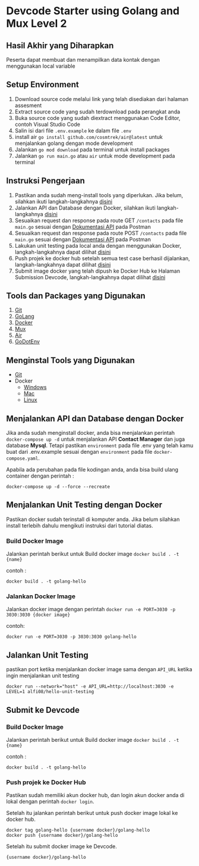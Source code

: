 # Devcode Starter using Golang and Mux Level 2

## Hasil Akhir yang Diharapkan

Peserta dapat membuat dan menampilkan data kontak dengan menggunakan local variable

## Setup Environment

1. Download source code melalui link yang telah disediakan dari halaman assesment
2. Extract source code yang sudah terdownload pada perangkat anda
3. Buka source code yang sudah diextract menggunakan Code Editor, contoh Visual Studio Code
4. Salin isi dari file `.env.example` ke dalam file `.env`
5. install air `go install github.com/cosmtrek/air@latest` untuk menjalankan golang dengan mode development
6. Jalankan `go mod download` pada terminal untuk install packages
7. Jalankan `go run main.go` atau `air` untuk mode development pada terminal

## Instruksi Pengerjaan

1. Pastikan anda sudah meng-install tools yang diperlukan. Jika belum, silahkan ikuti langkah-langkahnya [disini](#menginstal-tools-yang-digunakan)
2. Jalankan API dan Database dengan Docker, silahkan ikuti langkah-langkahnya [disini](#menjalankan-api-dan-database-dengan-docker)
3. Sesuaikan request dan response pada route GET `/contacts` pada file `main.go` sesuai dengan [Dokumentasi API](https://documenter.getpostman.com/view/6584319/2s8Yt1rUtN) pada Postman
4. Sesuaikan request dan response pada route POST `/contacts` pada file `main.go` sesuai dengan [Dokumentasi API](https://documenter.getpostman.com/view/6584319/2s8Yt1rUtN) pada Postman
5. Lakukan unit testing pada local anda dengan menggunakan Docker, langkah-langkahnya dapat dilihat [disini](#menjalankan-unit-testing-dengan-Docker)
6. Push projek ke docker hub setelah semua test case berhasil dijalankan, langkah-langkahnya dapat dilihat [disini](#push-projek-ke-docker-hub)
7. Submit image docker yang telah dipush ke Docker Hub ke Halaman Submission Devcode, langkah-langkahnya dapat dilihat [disini](#push-projek-ke-docker-hub)

## Tools dan Packages yang Digunakan

1. [Git](https://git-scm.com)
2. [GoLang](https://go.dev)
3. [Docker](https://www.docker.com)
4. [Mux](https://pkg.go.dev/github.com/gorilla/mux)
5. [Air](https://github.com/cosmtrek/air)
6. [GoDotEnv](https://pkg.go.dev/github.com/joho/godotenv#section-readme)

## Menginstal Tools yang Digunakan

- [Git](https://git-scm.com/book/en/v2/Getting-Started-Installing-Git)
- Docker
  - [Windows](https://docs.docker.com/desktop/install/windows-install/)
  - [Mac](https://docs.docker.com/desktop/install/mac-install/)
  - [Linux](https://docs.docker.com/desktop/install/linux-install/)

## Menjalankan API dan Database dengan Docker

Jika anda sudah menginstall docker, anda bisa menjalankan perintah `docker-compose up -d` untuk menjalankan API <b>Contact Manager</b> dan juga database <b>Mysql</b>. Tetapi pastikan `environment` pada file .env yang telah kamu buat dari .env.example sesuai dengan `environment` pada file `docker-compose.yaml`.

Apabila ada perubahan pada file kodingan anda, anda bisa build ulang container dengan perintah :

```
docker-compose up -d --force --recreate
```

## Menjalankan Unit Testing dengan Docker

Pastikan docker sudah terinstall di komputer anda. Jika belum silahkan install terlebih dahulu mengikuti instruksi dari tutorial diatas.

### Build Docker Image

Jalankan perintah berikut untuk Build docker image `docker build . -t {name}`

contoh :

```
docker build . -t golang-hello
```

### Jalankan Docker Image

Jalankan docker image dengan perintah `docker run -e PORT=3030 -p 3030:3030 {docker image}`

contoh:

```
docker run -e PORT=3030 -p 3030:3030 golang-hello
```

## Jalankan Unit Testing

pastikan port ketika menjalankan docker image sama dengan `API_URL` ketika ingin menjalankan unit testing

```
docker run --network="host" -e API_URL=http://localhost:3030 -e LEVEL=1 alfi08/hello-unit-testing
```

## Submit ke Devcode

### Build Docker Image

Jalankan perintah berikut untuk Build docker image `docker build . -t {name}`

contoh :

```
docker build . -t golang-hello
```

### Push projek ke Docker Hub

Pastikan sudah memiliki akun docker hub, dan login akun docker anda di lokal dengan perintah `docker login`.

Setelah itu jalankan perintah berikut untuk push docker image lokal ke docker hub.

```
docker tag golang-hello {username docker}/golang-hello
docker push {username docker}/golang-hello
```

Setelah itu submit docker image ke Devcode.

```
{username docker}/golang-hello
```
